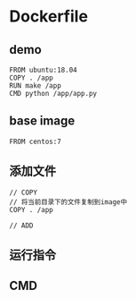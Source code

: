 # Dockerfile

## demo

```
FROM ubuntu:18.04
COPY . /app
RUN make /app
CMD python /app/app.py
```

## base image

```
FROM centos:7
```

## 添加文件

```
// COPY
// 将当前目录下的文件复制到image中
COPY . /app

// ADD
```

## 运行指令

## CMD